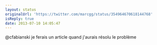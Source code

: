 ```yaml
---
layout: status
originalUrl: 'https://twitter.com/marcgg/status/354964670618144768'
isReply: true
date: 2013-07-10 14:05:47
---
```


@cfabianski je ferais un article quand j'aurais résolu le problème
